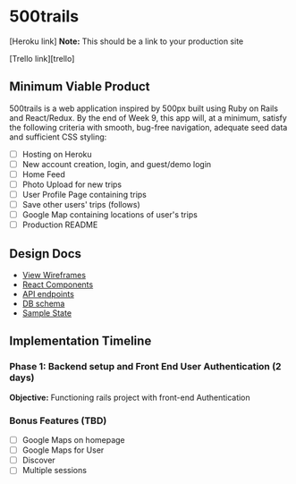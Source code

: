 # 500trails

[Heroku link] **Note:** This should be a link to your production site

[Trello link][trello]

[heroku]:
[trello]:

## Minimum Viable Product

500trails is a web application inspired by 500px built using Ruby on Rails
and React/Redux.  By the end of Week 9, this app will, at a minimum, satisfy the
following criteria with smooth, bug-free navigation, adequate seed data and
sufficient CSS styling:

- [ ] Hosting on Heroku
- [ ] New account creation, login, and guest/demo login
- [ ] Home Feed
- [ ] Photo Upload for new trips
- [ ] User Profile Page containing trips
- [ ] Save other users' trips (follows)
- [ ] Google Map containing locations of user's trips
- [ ] Production README

## Design Docs
* [View Wireframes][wireframes]
* [React Components][components]
* [API endpoints][api-endpoints]
* [DB schema][schema]
* [Sample State][sample-state]

[wireframes]: docs/wireframes
[components]: docs/component-hierarchy.md
[sample-state]: docs/sample-state.md
[api-endpoints]: docs/api-endpoints.md
[schema]: docs/schema.md

## Implementation Timeline

### Phase 1: Backend setup and Front End User Authentication (2 days)

**Objective:** Functioning rails project with front-end Authentication



### Bonus Features (TBD)
- [ ] Google Maps on homepage
- [ ] Google Maps for User
- [ ] Discover
- [ ] Multiple sessions
